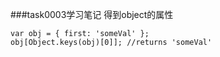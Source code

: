 ###task0003学习笔记
得到object的属性  

    var obj = { first: 'someVal' };
    obj[Object.keys(obj)[0]]; //returns 'someVal'  

